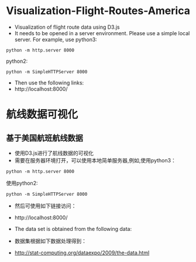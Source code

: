 # Visualization-Flight-Routes-America
* Visualization of flight route data using D3.js
* It needs to be opened in a server environment. Please use a simple local server. For example, use python3:
```
python -m http.server 8000
```
python2:
```
python -m SimpleHTTPServer 8000
```
* Then use the following links:
* http://localhost:8000/

# 航线数据可视化
## 基于美国航班航线数据

* 使用D3.js进行了航线数据的可视化
* 需要在服务器环境打开，可以使用本地简单服务器,例如,使用python3：
```
python -m http.server 8000
```
使用python2:
```
python -m SimpleHTTPServer 8000
``` 
* 然后可使用如下链接访问：
* http://localhost:8000/

* The data set is obtained from the following data:
* 数据集根据如下数据处理得到：
* http://stat-computing.org/dataexpo/2009/the-data.html